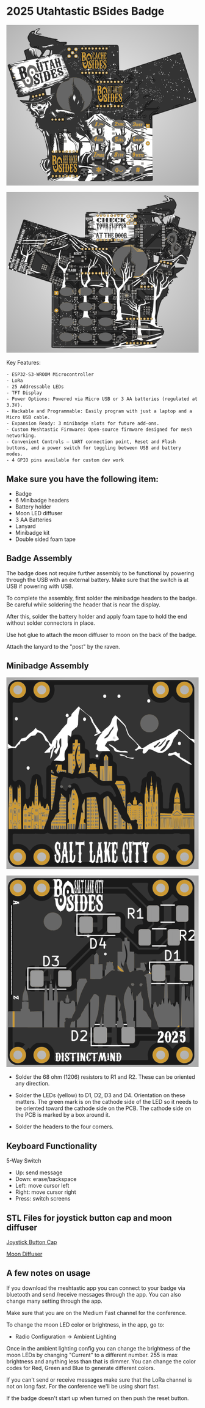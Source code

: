 
# 2025 Utahtastic BSides Badge

![Utah BSides Badge front](hardware/utah_bsides_front.png)

![Utah BSides Badge front](hardware/utah_bsides_back.png)

Key Features:

    - ESP32-S3-WROOM Microcontroller
    - LoRa 
    - 25 Addressable LEDs
    - TFT Display
    - Power Options: Powered via Micro USB or 3 AA batteries (regulated at 3.3V).
    - Hackable and Programmable: Easily program with just a laptop and a Micro USB cable.
    - Expansion Ready: 3 minibadge slots for future add-ons.
    - Custom Meshtastic Firmware: Open-source firmware designed for mesh networking.
    - Convenient Controls – UART connection point, Reset and Flash buttons, and a power switch for toggling between USB and battery modes.
    - 4 GPIO pins available for custom dev work​

## Make sure you have the following item:

- Badge
- 6 Minibadge headers
- Battery holder
- Moon LED diffuser
- 3 AA Batteries
- Lanyard
- Minibadge kit
- Double sided foam tape

## Badge Assembly

The badge does not require further assembly to be functional by powering through the USB with an external battery. Make sure that the switch is at USB if powering with USB. 

To complete the assembly, first solder the minibadge headers to the badge. Be careful while soldering the header that is near the display. 

After this, solder the battery holder and apply foam tape to hold the end without solder connectors in place. 

Use hot glue to attach the moon diffuser to moon on the back of the badge. 

Attach the lanyard to the "post" by the raven. 

## Minibadge Assembly

![Utah BSides Badge front](hardware/sl_minibadge_front.png)

![Utah BSides Badge front](hardware/sl_minibadge_back.png)


- Solder the 68 ohm (1206) resistors to R1 and R2. These can be oriented any direction. 
- Solder the LEDs (yellow) to D1, D2, D3 and D4. Orientation on these matters. The green mark is on the cathode side of the LED so it needs to be oriented toward the cathode side on the PCB. The cathode side on the PCB is marked by a box around it. 

- Solder the headers to the four corners. 

## Keyboard Functionality

5-Way Switch
- Up: send message
- Down: erase/backspace
- Left: move cursor left
- Right: move cursor right
- Press: switch screens

## STL Files for joystick button cap and moon diffuser

[Joystick Button Cap](https://www.printables.com/model/1166931-joystick-cap-for-b-sides-utah-2025-badge)

[Moon Diffuser](https://www.printables.com/model/1166783-moon-led-diffuser-for-b-sides-utah-2025-badge)

## A few notes on usage

If you download the meshtastic app you can connect to your badge via bluetooth and send /receive messages through the app. You can also change many setting through the app. 

Make sure that you are on the Medium Fast channel for the conference. 

To change the moon LED color or brightness, in the app, go to:
- Radio Configuration -> Ambient Lighting

Once in the ambient lighting config you can change the brightness of the moon LEDs by changing "Current" to a different number. 255 is max brightness and anything less than that is dimmer. You can change the color codes for Red, Green and Blue to generate different colors. 

If you can't send or receive messages make sure that the LoRa channel is not on long fast. For the conference we'll be using short fast. 

If the badge doesn't start up when turned on then push the reset button. 
